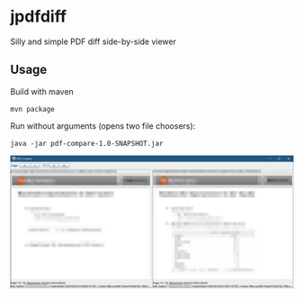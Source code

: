 # jpdfdiff
Silly and simple PDF diff side-by-side viewer

## Usage

Build with maven

````
mvn package
````

Run without arguments (opens two file choosers):

````
java -jar pdf-compare-1.0-SNAPSHOT.jar
````

![screenshot.png](screenshot.png)
